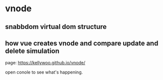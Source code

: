 # vnode

## snabbdom virtual dom structure

## how vue creates vnode and compare update and delete simulation

page: <https://kellywoo.github.io/vnode/>

open conole to see what's happening.
